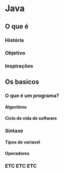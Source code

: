 # Java
## O que é
### História
### Objetivo
### Inspirações
## Os basicos
### O que é um programa?
#### Algorítimo
#### Ciclo de vida de software
### Sintaxe
#### Tipos de variavel
#### Operadores
### ETC ETC ETC
